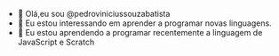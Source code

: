 - 👋 Olá,eu sou @pedroviniciussouzabatista
- 👀 Eu estou interessando em aprender a programar novas linguagens.
- 🌱 Eu estou aprendendo a programar recentemente a linguagem de JavaScript e Scratch


<!---
pedroviniciussouzabatista/pedroviniciussouzabatista is a ✨ special ✨ repository because its `README.md` (this file) appears on your GitHub profile.
You can click the Preview link to take a look at your changes.
--->
